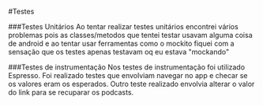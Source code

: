 #Testes

###Testes Unitários
Ao tentar realizar testes unitários encontrei vários problemas pois as classes/metodos que tentei testar usavam alguma coisa de android e ao tentar usar ferramentas como o mockito fiquei com a sensação que os testes apenas testavam oq eu estava "mockando"


###Testes de instrumentação
Nos testes de instrumentação foi utilizado Espresso. Foi realizado testes que envolviam navegar no app e checar se os valores eram os esperados. Outro teste realizado envolvia alterar o valor do link para se recuparar os podcasts.
